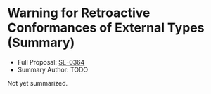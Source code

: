 # Warning for Retroactive Conformances of External Types (Summary)

* Full Proposal: [SE-0364](https://github.com/apple/swift-evolution/blob/main/proposals/0364-retroactive-conformance-warning.md)
* Summary Author: TODO

Not yet summarized.
